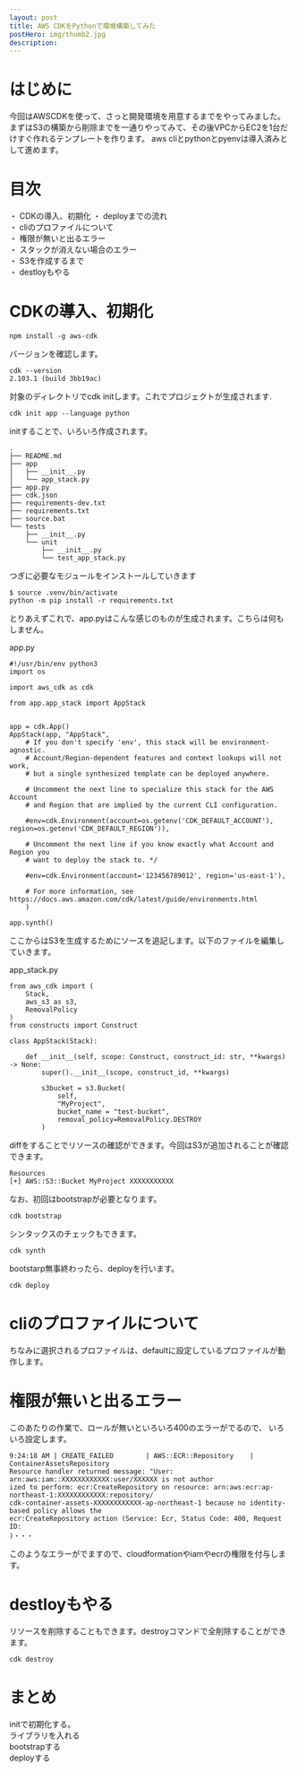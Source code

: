 ```yaml
---
layout: post
title: AWS CDKをPythonで環境構築してみた
postHero: img/thumb2.jpg
description: 
---
```


# はじめに
今回はAWSCDKを使って、さっと開発環境を用意するまでをやってみました。
まずはS3の構築から削除までを一通りやってみて、その後VPCからEC2を1台だけすぐ作れるテンプレートを作ります。
aws cliとpythonとpyenvは導入済みとして進めます。

# 目次
・ CDKの導入、初期化
・ deployまでの流れ  
・ cliのプロファイルについて  
・ 権限が無いと出るエラー  
・ スタックが消えない場合のエラー  
・ S3を作成するまで  
・ destloyもやる  

# CDKの導入、初期化


```
npm install -g aws-cdk
```

バージョンを確認します。
```
cdk --version
2.103.1 (build 3bb19ac)
```


対象のディレクトリでcdk initします。これでプロジェクトが生成されます.

```
cdk init app --language python
```

initすることで、いろいろ作成されます。

```
.
├── README.md
├── app
│   ├── __init__.py
│   └── app_stack.py
├── app.py
├── cdk.json
├── requirements-dev.txt
├── requirements.txt
├── source.bat
└── tests
    ├── __init__.py
    └── unit
        ├── __init__.py
        └── test_app_stack.py
```

つぎに必要なモジュールをインストールしていきます

```
$ source .venv/bin/activate
python -m pip install -r requirements.txt
```

とりあえずこれで、app.pyはこんな感じのものが生成されます。こちらは何もしません。

app.py
```
#!/usr/bin/env python3
import os

import aws_cdk as cdk

from app.app_stack import AppStack


app = cdk.App()
AppStack(app, "AppStack",
    # If you don't specify 'env', this stack will be environment-agnostic.
    # Account/Region-dependent features and context lookups will not work,
    # but a single synthesized template can be deployed anywhere.

    # Uncomment the next line to specialize this stack for the AWS Account
    # and Region that are implied by the current CLI configuration.

    #env=cdk.Environment(account=os.getenv('CDK_DEFAULT_ACCOUNT'), region=os.getenv('CDK_DEFAULT_REGION')),

    # Uncomment the next line if you know exactly what Account and Region you
    # want to deploy the stack to. */

    #env=cdk.Environment(account='123456789012', region='us-east-1'),

    # For more information, see https://docs.aws.amazon.com/cdk/latest/guide/environments.html
    )

app.synth()

```

ここからはS3を生成するためにソースを追記します。以下のファイルを編集していきます。

app_stack.py

```
from aws_cdk import (
    Stack,
    aws_s3 as s3,
    RemovalPolicy
)
from constructs import Construct

class AppStack(Stack):

    def __init__(self, scope: Construct, construct_id: str, **kwargs) -> None:
        super().__init__(scope, construct_id, **kwargs)

        s3bucket = s3.Bucket(
            self,
            "MyProject",
            bucket_name = "test-bucket",
            removal_policy=RemovalPolicy.DESTROY
        )

```
diffをすることでリソースの確認ができます。今回はS3が追加されることが確認できます。

```
Resources
[+] AWS::S3::Bucket MyProject XXXXXXXXXXX
```

なお、初回はbootstrapが必要となります。

```
cdk bootstrap
```

シンタックスのチェックもできます。

```
cdk synth
```

bootstarp無事終わったら、deployを行います。

```
cdk deploy
```

# cliのプロファイルについて  
ちなみに選択されるプロファイルは、defaultに設定しているプロファイルが動作します。

# 権限が無いと出るエラー  

このあたりの作業で、ロールが無いといろいろ400のエラーがでるので、
いろいろ設定します。

```
9:24:18 AM | CREATE_FAILED        | AWS::ECR::Repository    | ContainerAssetsRepository
Resource handler returned message: "User: arn:aws:iam::XXXXXXXXXXXX:user/XXXXXX is not author
ized to perform: ecr:CreateRepository on resource: arn:aws:ecr:ap-northeast-1:XXXXXXXXXXXX:repository/
cdk-container-assets-XXXXXXXXXXXX-ap-northeast-1 because no identity-based policy allows the
ecr:CreateRepository action (Service: Ecr, Status Code: 400, Request ID:
)・・・
```

このようなエラーがでますので、cloudformationやiamやecrの権限を付与します。

# destloyもやる  
リソースを削除することもできます。destroyコマンドで全削除することができます。

```
cdk destroy
```

# まとめ

initで初期化する。  
ライブラリを入れる  
bootstrapする  
deployする  


